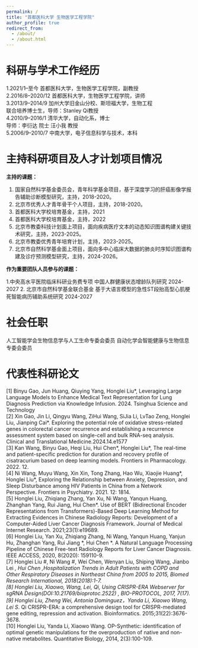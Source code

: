 ```yaml
---
permalink: /
title: "首都医科大学 生物医学工程学院"
author_profile: true
redirect_from: 
  - /about/
  - /about.html
---
```


科研与学术工作经历
======
1.2021/1–至今		首都医科大学，生物医学工程学院，副教授      
2.2016/8–2020/12		首都医科大学，生物医学工程学院，讲师      
3.2013/9–2014/9	加州大学旧金山分校、斯坦福大学，生物工程      
联合培养博士生，导师：Stanley Qi教授      
4.2010/9–2016/1	清华大学，自动化系，博士      
导师：李衍达 院士 汪小我 教授                   
5.2006/9–2010/7	中南大学，电子信息科学与技术，本科 

主持科研项目及人才计划项目情况
======
**主持的课题：**

1.	国家自然科学基金委员会，青年科学基金项目，基于深度学习的肝癌影像学报告辅助诊断模型研究，主持，2018-2020。
2.	北京市优秀人才青年骨干个人项目，主持，2018-2020。
3.	首都医科大学校培育基金，主持，2021
4.	首都医科大学校培育基金，主持，2022
5.	北京市教委科技计划面上项目，面向疾病医疗文本的动态知识图谱构建关键技术研究，主持，2023-2025。
6.	北京市教委优秀青年培育计划，主持，2023-2025。
7.	北京市自然科学基金面上项目，面向多中心临床大数据的肺炎时序知识图谱构建及诊疗预测模型研究，主持，2024-2026。

**作为重要团队人员参与的课题：**

1.中央高水平医院临床科研业务费专项  中国人群健康状态增龄队列研究  2024-2027 
2.	北京市自然科学基金联合基金 基于大语言模型的急性ST段抬高型心肌梗死智能病历辅助系统研究 2024-2027

社会任职
======
人工智能学会生物信息学与人工生命专委会委员
自动化学会智能健康与生物信息专委会委员

代表性科研论文
======
[1] Binyu Gao, Jun Huang, Qiuying Yang, Honglei Liu*, Leveraging Large Language Models to Enhance Medical Text Representation for Lung Diagnosis Prediction via Knowledge Infusion. 2024. Tsinghua Science and Technology  
[2] Xin Gao, Jin Li, Qingyu Wang, ZiHui Wang, SiJia Li, LvTao Zeng, Honglei Liu, Jianping Cai*. Exploring the potential role of oxidative stress-related genes in colorectal cancer recurrence and establishing a recurrence assessment system based on single-cell and bulk RNA-seq analysis. Clinical and Translational Medicine.2024.14.e1577  
[3] Kan Wang, Binyu Gao, Heqi Liu, Hui Chen*, Honglei Liu*, The real-time and patient-specific prediction for duration and recovery profile of cisatracurium based on deep learning models. Frontiers in Pharmacology. 2022. 12.  
[4] Ni Wang, Muyu Wang, Xin Xin, Tong Zhang, Hao Wu, Xiaojie Huang*, Honglei Liu*, Exploring the Relationship between Anxiety, Depression, and Sleep Disturbance among HIV Patients in China from a Network Perspective. Frontiers in Psychiatry. 2021. 12: 1814.  
[5] Honglei Liu, Zhiqiang Zhang, Yan Xu, Ni Wang, Yanqun Huang, Zhanghan Yang, Rui Jiang, Hui Chen*. Use of BERT (Bidirectional Encoder Representations from Transformers)-Based Deep Learning Method for Extracting Evidences in Chinese Radiology Reports: Development of a Computer-Aided Liver Cancer Diagnosis Framework. Journal of Medical Internet Research. 2021;23(1):e19689.  
[6] Honglei Liu, Yan Xu, Zhiqiang Zhang, Ni Wang, Yanqun Huang, Yanjun Hu, Zhanghan Yang, Rui Jiang *, Hui Chen *. A Natural Language Processing Pipeline of Chinese Free-text Radiology Reports for Liver Cancer Diagnosis. IEEE ACCESS, 2020, 8(2020): 159110-9.  
[7] Honglei Liu #, Ni Wang #, Wei Chen, Wenyan Liu, Shiping Wang, Jianbo Lei *, Hui Chen *,Hospitalization Trends in Adult Patients with COPD and Other Respiratory Diseases in Northeast China from 2005 to 2015, Biomed Research International, 2018(2018):1-7.  
[8] Honglei Liu, Xiaowo, Wang, Lei, Qi, Using CRISPR-ERA Webserver for sgRNA Design(DOI:10.21769/bioprotoc.2522) , BIO-PROTOCOL, 2017, 7(17).  
[9] Honglei Liu, Zheng Wei, Antonia Dominguez，Yanda Li, Xiaowo Wang*, Lei S*. Qi  CRISPR-ERA: a comprehensive design tool for CRISPR-mediated gene editing, repression and activation. Bioinformatics. 2015;31(22):3676-3678.  
[10] Honglei Liu, Yanda Li, Xiaowo Wang. OP-Synthetic: identification of optimal genetic manipulations for the overproduction of native and non-native metabolites. Quantitative Biology, 2014, 2(3):100-109.  
